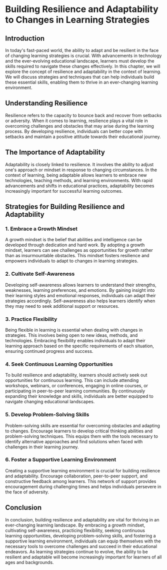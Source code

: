 # Building Resilience and Adaptability to Changes in Learning Strategies

## Introduction

In today's fast-paced world, the ability to adapt and be resilient in the face of changing learning strategies is crucial. With advancements in technology and the ever-evolving educational landscape, learners must develop the skills required to navigate these changes effectively. In this chapter, we will explore the concept of resilience and adaptability in the context of learning. We will discuss strategies and techniques that can help individuals build these essential skills, enabling them to thrive in an ever-changing learning environment.

## Understanding Resilience

Resilience refers to the capacity to bounce back and recover from setbacks or adversity. When it comes to learning, resilience plays a vital role in overcoming challenges and obstacles that may arise during the learning process. By developing resilience, individuals can better cope with setbacks and maintain a positive attitude towards their educational journey.

## The Importance of Adaptability

Adaptability is closely linked to resilience. It involves the ability to adjust one's approach or mindset in response to changing circumstances. In the context of learning, being adaptable allows learners to embrace new technologies, teaching methods, and learning environments. With rapid advancements and shifts in educational practices, adaptability becomes increasingly important for successful learning outcomes.

## Strategies for Building Resilience and Adaptability

### 1\. Embrace a Growth Mindset

A growth mindset is the belief that abilities and intelligence can be developed through dedication and hard work. By adopting a growth mindset, learners can see challenges as opportunities for growth rather than as insurmountable obstacles. This mindset fosters resilience and empowers individuals to adapt to changes in learning strategies.

### 2\. Cultivate Self-Awareness

Developing self-awareness allows learners to understand their strengths, weaknesses, learning preferences, and emotions. By gaining insight into their learning styles and emotional responses, individuals can adapt their strategies accordingly. Self-awareness also helps learners identify when they may need to seek additional support or resources.

### 3\. Practice Flexibility

Being flexible in learning is essential when dealing with changes in strategies. This involves being open to new ideas, methods, and technologies. Embracing flexibility enables individuals to adapt their learning approach based on the specific requirements of each situation, ensuring continued progress and success.

### 4\. Seek Continuous Learning Opportunities

To build resilience and adaptability, learners should actively seek out opportunities for continuous learning. This can include attending workshops, webinars, or conferences, engaging in online courses, or participating in peer-to-peer learning communities. By continuously expanding their knowledge and skills, individuals are better equipped to navigate changing educational landscapes.

### 5\. Develop Problem-Solving Skills

Problem-solving skills are essential for overcoming obstacles and adapting to changes. Encourage learners to develop critical thinking abilities and problem-solving techniques. This equips them with the tools necessary to identify alternative approaches and find solutions when faced with challenges in their learning journey.

### 6\. Foster a Supportive Learning Environment

Creating a supportive learning environment is crucial for building resilience and adaptability. Encourage collaboration, peer-to-peer support, and constructive feedback among learners. This network of support provides encouragement during challenging times and helps individuals persevere in the face of adversity.

## Conclusion

In conclusion, building resilience and adaptability are vital for thriving in an ever-changing learning landscape. By embracing a growth mindset, cultivating self-awareness, practicing flexibility, seeking continuous learning opportunities, developing problem-solving skills, and fostering a supportive learning environment, individuals can equip themselves with the necessary tools to overcome challenges and succeed in their educational endeavors. As learning strategies continue to evolve, the ability to be resilient and adaptable will become increasingly important for learners of all ages and backgrounds.
